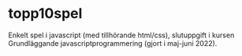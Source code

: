 # topp10spel
Enkelt spel i javascript (med tillhörande html/css), slutuppgift i kursen Grundläggande javascriptprogrammering (gjort i maj-juni 2022).
